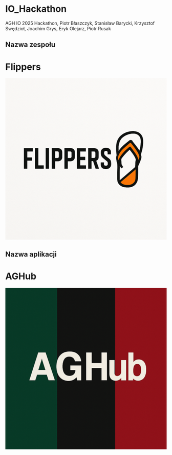 # IO_Hackathon
AGH IO 2025 Hackathon, Piotr Błaszczyk, Stanisław Barycki, Krzysztof Swędzioł, Joachim Grys, Eryk Olejarz, Piotr Rusak  
## Nazwa zespołu ##  
# Flippers   
![alt text](team_logo.png)
## Nazwa aplikacji   
# AGHub    
![alt text](app_logo.png)
